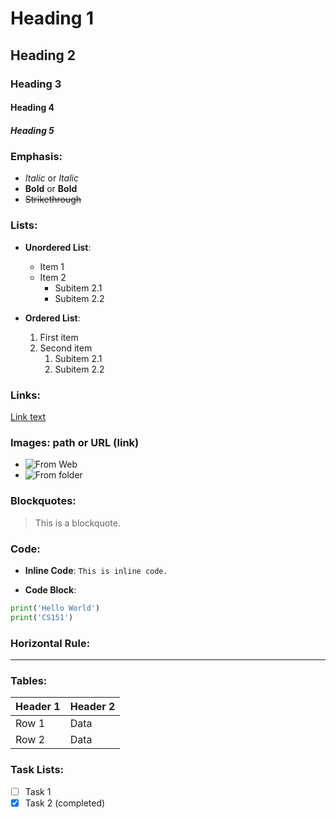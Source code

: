 
# Heading 1
## Heading 2
### Heading 3
#### Heading 4
##### Heading 5
### Emphasis:
- *Italic* or _Italic_
- **Bold** or __Bold__
- ~~Strikethrough~~

### Lists:
- **Unordered List**:
  - Item 1
  - Item 2
    - Subitem 2.1
    - Subitem 2.2

- **Ordered List**:
  1. First item
  2. Second item
     1. Subitem 2.1
     2. Subitem 2.2

### Links:
[Link text](https://www.example.com)

### Images: path or URL (link)
* ![From Web](https://www.example.com/image.jpg)
* ![From folder](./images/sample-image.png)

### Blockquotes:
> This is a blockquote.

### Code:
- **Inline Code**:
  `This is inline code.`

- **Code Block**:

```python
print('Hello World')
print('CS151')
```
### Horizontal Rule:
---

### Tables:
| Header 1 | Header 2 |
| -------- | -------- |
| Row 1    | Data     |
| Row 2    | Data     |

### Task Lists:
- [ ] Task 1
- [x] Task 2 (completed)